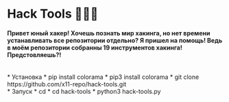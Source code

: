 # Hack Tools 🔹🐍🔹
<h4>Привет юный хакер! Хочешь познать мир хакинга, но нет времени устанавливать все репозитории отдельно? Я пришел на помощь! Ведь в моём репозитории собранны 19 инструментов хакинга! Предстовляешь?!</h4>
<br>
* Установка
 * pip install colorama
  * pip3 install colorama
   * git clone https://github.com/x11-repo/hack-tools.git
<br>
* Запуск
 * cd
  * cd hack-tools
   * python3 hack-tools.py
 
